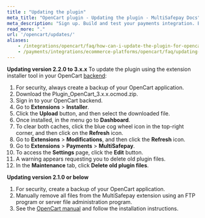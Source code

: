 ```yaml
---
title : "Updating the plugin"
meta_title: "OpenCart plugin - Updating the plugin - MultiSafepay Docs"
meta_description: "Sign up. Build and test your payments integration. Explore our products and services. Use our API reference, SDKs, and wrappers. Get support."
read_more: "."
url: '/opencart/updates/'
aliases: 
    - /integrations/opencart/faq/how-can-i-update-the-plugin-for-opencart/
    - /payments/integrations/ecommerce-platforms/opencart/faq/updating-the-plugin/
---
```


**Updating version 2.2.0 to 3.x.x**
To update the plugin using the extension installer tool in your OpenCart [backend](/getting-started/glossary/#backend):

1. For security, always create a backup of your OpenCart application.
2. Download the Plugin_OpenCart_3.x.x.ocmod.zip.
3. Sign in to your OpenCart backend.
4. Go to **Extensions** > **Installer**.
5. Click the **Upload** button, and then select the downloaded file.
6. Once installed, in the menu go to **Dashboard**.
7. To clear both caches, click the blue cog wheel icon in the top-right corner, and then click on the **Refresh** icon. 
8. Go to **Extensions** > **Modifications**, and then click the **Refresh** icon.
9. Go to **Extensions** > **Payments** > **MultiSafepay**.
10. To access the **Settings** page, click the **Edit** button.
11. A warning appears requesting you to delete old plugin files. 
12. In the **Maintenance** tab, click **Delete old plugin files**. 

**Updating version 2.1.0 or below**
1. For security, create a backup of your OpenCart application.
2. Manually remove all files from the MultiSafepay extension using an FTP program or server file administration program.
3. See the [OpenCart manual](/payments/integrations/ecommerce-platforms/opencart/) and follow the installation instructions.